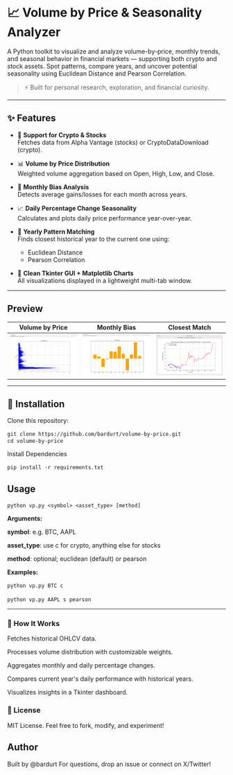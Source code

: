 # 📈 Volume by Price & Seasonality Analyzer

A Python toolkit to visualize and analyze volume-by-price, monthly trends, and seasonal behavior in financial markets — supporting both crypto and stock assets. Spot patterns, compare years, and uncover potential seasonality using Euclidean Distance and Pearson Correlation.

> ⚡ Built for personal research, exploration, and financial curiosity.

---

## ✨ Features

- 🔄 **Support for Crypto & Stocks**  
  Fetches data from Alpha Vantage (stocks) or CryptoDataDownload (crypto).

- 📊 **Volume by Price Distribution**  
  Weighted volume aggregation based on Open, High, Low, and Close.

- 📅 **Monthly Bias Analysis**  
  Detects average gains/losses for each month across years.

- 📈 **Daily Percentage Change Seasonality**  
  Calculates and plots daily price performance year-over-year.

- 🧠 **Yearly Pattern Matching**  
  Finds closest historical year to the current one using:
  - Euclidean Distance
  - Pearson Correlation

- 🎨 **Clean Tkinter GUI + Matplotlib Charts**  
  All visualizations displayed in a lightweight multi-tab window.

---
## Preview
| Volume by Price | Monthly Bias | Closest Match |
| :---:   | :---: | :---: |
| ![Demo2](images/preview_1.png) | ![Demo2](images/preview_2.png) | ![Demo2](images/preview_5.png) 

---

## 🧪 Installation

Clone this repository:

```
git clone https://github.com/bardurt/volume-by-price.git
cd volume-by-price
```

Install Dependencies
```
pip install -r requirements.txt
```

## Usage
```
python vp.py <symbol> <asset_type> [method]
```


**Arguments:**

**symbol**: e.g. BTC, AAPL

**asset_type**: use c for crypto, anything else for stocks

**method**: optional; euclidean (default) or pearson

**Examples:**

```
python vp.py BTC c

python vp.py AAPL s pearson
```
---
### 🧠 How It Works
Fetches historical OHLCV data.

Processes volume distribution with customizable weights.

Aggregates monthly and daily percentage changes.

Compares current year's daily performance with historical years.

Visualizes insights in a Tkinter dashboard.

### 📜 License
MIT License. Feel free to fork, modify, and experiment!

## Author
Built by @bardurt
For questions, drop an issue or connect on X/Twitter!
